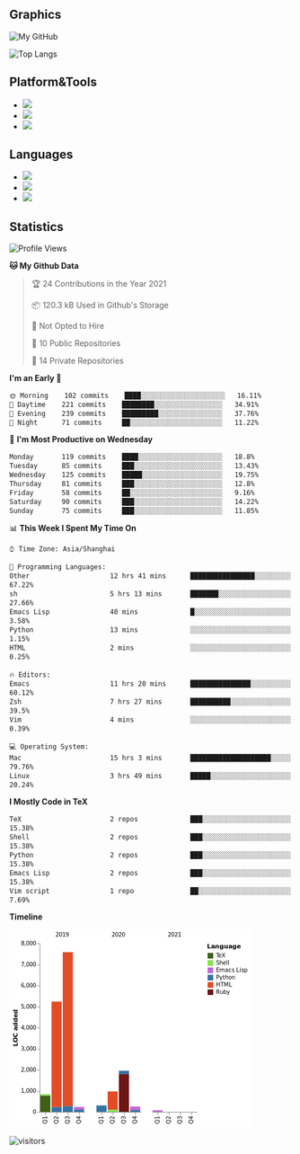 ## Graphics

![My GitHub](https://github-readme-stats.vercel.app/api?username=SteamedFish&count_private=true&show_icons=true&theme=buefy&include_all_commits=false)

![Top Langs](https://github-readme-stats.vercel.app/api/top-langs/?username=SteamedFish&theme=buefy&hide=ruby&count_private=true&show_icons=true&layout=compact)

## Platform&Tools

* [![](https://img.shields.io/badge/ArchLinux--purple?style=flat-square&logo=ArchLinux)](https://www.archlinux.org/)
* [![](https://img.shields.io/badge/Gentoo-testing-purple?style=flat-square&logo=Gentoo)](https://www.gentoo.org/)
* [![](https://img.shields.io/badge/Doom%20Emacs-28-blue?style=flat-square&logo=Gnu%20emacs&logoColor=white)](https://www.gnu.org/software/emacs/)

## Languages

* [![](https://img.shields.io/badge/-Python-3776AB?style=flat-square&logo=python&logoColor=white)](https://www.python.org/)
* [![](https://img.shields.io/badge/-Bash-00ADD8?style=flat-square&logo=Gnu-bash&logoColor=white)](https://www.gnu.org/software/bash/)
* [![](https://img.shields.io/badge/-Go-00ADD8?style=flat-square&logo=go&logoColor=white)](https://golang.org/)

## Statistics

<!--START_SECTION:waka-->
![Profile Views](http://img.shields.io/badge/Profile%20Views-2-blue)

**🐱 My Github Data** 

> 🏆 24 Contributions in the Year 2021
 > 
> 📦 120.3 kB Used in Github's Storage 
 > 
> 🚫 Not Opted to Hire
 > 
> 📜 10 Public Repositories 
 > 
> 🔑 14 Private Repositories  
 > 
**I'm an Early 🐤** 

```text
🌞 Morning    102 commits    ████░░░░░░░░░░░░░░░░░░░░░   16.11% 
🌆 Daytime    221 commits    ████████░░░░░░░░░░░░░░░░░   34.91% 
🌃 Evening    239 commits    █████████░░░░░░░░░░░░░░░░   37.76% 
🌙 Night      71 commits     ██░░░░░░░░░░░░░░░░░░░░░░░   11.22%

```
📅 **I'm Most Productive on Wednesday** 

```text
Monday       119 commits    ████░░░░░░░░░░░░░░░░░░░░░   18.8% 
Tuesday      85 commits     ███░░░░░░░░░░░░░░░░░░░░░░   13.43% 
Wednesday    125 commits    █████░░░░░░░░░░░░░░░░░░░░   19.75% 
Thursday     81 commits     ███░░░░░░░░░░░░░░░░░░░░░░   12.8% 
Friday       58 commits     ██░░░░░░░░░░░░░░░░░░░░░░░   9.16% 
Saturday     90 commits     ███░░░░░░░░░░░░░░░░░░░░░░   14.22% 
Sunday       75 commits     ███░░░░░░░░░░░░░░░░░░░░░░   11.85%

```


📊 **This Week I Spent My Time On** 

```text
⌚︎ Time Zone: Asia/Shanghai

💬 Programming Languages: 
Other                    12 hrs 41 mins      ████████████████░░░░░░░░░   67.22% 
sh                       5 hrs 13 mins       ███████░░░░░░░░░░░░░░░░░░   27.66% 
Emacs Lisp               40 mins             █░░░░░░░░░░░░░░░░░░░░░░░░   3.58% 
Python                   13 mins             ░░░░░░░░░░░░░░░░░░░░░░░░░   1.15% 
HTML                     2 mins              ░░░░░░░░░░░░░░░░░░░░░░░░░   0.25%

🔥 Editors: 
Emacs                    11 hrs 20 mins      ███████████████░░░░░░░░░░   60.12% 
Zsh                      7 hrs 27 mins       ██████████░░░░░░░░░░░░░░░   39.5% 
Vim                      4 mins              ░░░░░░░░░░░░░░░░░░░░░░░░░   0.39%

💻 Operating System: 
Mac                      15 hrs 3 mins       ████████████████████░░░░░   79.76% 
Linux                    3 hrs 49 mins       █████░░░░░░░░░░░░░░░░░░░░   20.24%

```

**I Mostly Code in TeX** 

```text
TeX                      2 repos             ███░░░░░░░░░░░░░░░░░░░░░░   15.38% 
Shell                    2 repos             ███░░░░░░░░░░░░░░░░░░░░░░   15.38% 
Python                   2 repos             ███░░░░░░░░░░░░░░░░░░░░░░   15.38% 
Emacs Lisp               2 repos             ███░░░░░░░░░░░░░░░░░░░░░░   15.38% 
Vim script               1 repo              ██░░░░░░░░░░░░░░░░░░░░░░░   7.69%

```


**Timeline**

![Chart not found](https://raw.githubusercontent.com/SteamedFish/SteamedFish/master/charts/bar_graph.png) 


<!--END_SECTION:waka-->

![visitors](https://visitor-badge.laobi.icu/badge?page_id=SteamedFish.SteamedFish)
